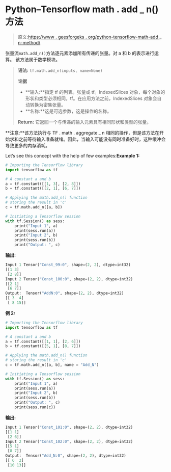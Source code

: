# Python–Tensorflow math . add _ n()方法

> 原文:[https://www . geesforgeks . org/python-tensorflow-math-add _ n-method/](https://www.geeksforgeeks.org/python-tensorflow-math-add_n-method/)

张量流`math.add_n()`方法逐元素添加所有传递的张量。对 a 和 b 的表示进行运算。
该方法属于数学模块。

> **语法:** `tf.math.add_n(inputs, name=None)`
> 
> **论据**
> 
> *   **输入:**指定 tf 的列表。张量或 tf。IndexedSlices 对象，每个对象的形状和类型必须相同。tf。在应用方法之前，IndexedSlices 对象会自动转换为密集张量。
> *   **名称:**这是可选参数，这是操作的名称。
> 
> **Return:** 它返回一个与传递的输入元素具有相同形状和类型的张量。

**注意:**该方法执行与 TF . math . aggregate _ n 相同的操作，但是该方法在开始求和之前等待输入准备就绪。因此，当输入可能没有同时准备好时，这种缓冲会导致更多的内存消耗。

Let’s see this concept with the help of few examples:**Example 1:**

```py
# Importing the Tensorflow library 
import tensorflow as tf 

# A constant a and b
a = tf.constant([[1, 3], [2, 8]])
b = tf.constant([[2, 1], [6, 7]])  

# Applying the math.add_n() function 
# storing the result in 'c' 
c = tf.math.add_n([a, b])

# Initiating a Tensorflow session 
with tf.Session() as sess:
    print("Input 1", a)
    print(sess.run(a))
    print("Input 2", b)
    print(sess.run(b))
    print("Output: ", c)
```

**输出:**

```py
Input 1 Tensor("Const_99:0", shape=(2, 2), dtype=int32)
[[1 3]
 [2 8]]
Input 2 Tensor("Const_100:0", shape=(2, 2), dtype=int32)
[[2 1]
 [6 7]]
Output:  Tensor("AddN:0", shape=(2, 2), dtype=int32)
[[ 3  4]
 [ 8 15]]

```

**例 2:**

```py
# Importing the Tensorflow library 
import tensorflow as tf 

# A constant a and b
a = tf.constant([[1, 1], [2, 6]])
b = tf.constant([[5, 1], [8, 7]])  

# Applying the math.add_n() function 
# storing the result in 'c' 
c = tf.math.add_n([a, b], name = "Add_N")

# Initiating a Tensorflow session 
with tf.Session() as sess:
    print("Input 1", a)
    print(sess.run(a))
    print("Input 2", b)
    print(sess.run(b))
    print("Output: ", c)
    print(sess.run(c))
```

**输出:**

```py
Input 1 Tensor("Const_101:0", shape=(2, 2), dtype=int32)
[[1 1]
 [2 6]]
Input 2 Tensor("Const_102:0", shape=(2, 2), dtype=int32)
[[5 1]
 [8 7]]
Output:  Tensor("Add_N:0", shape=(2, 2), dtype=int32)
[[ 6  2]
 [10 13]]

```